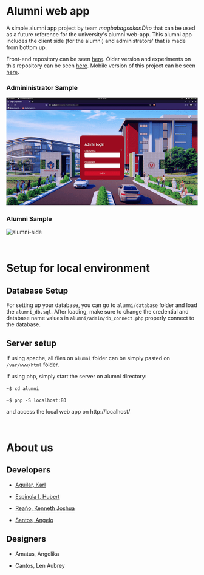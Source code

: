 # Alumni web app

A simple alumni app project by team *magbabagsakanDito* that can be used as a future reference for the university's alumni web-app. This alumni app includes the client side (for the alumni) and administrators' that is made from bottom up.

Front-end repository can be seen [here](https://github.com/Sanjero20/alumni-app-ui). Older version and experiments on this repository can be seen [here](https://github.com/MrAgui/AlumniWeb). Mobile version of this project can be seen [here](https://github.com/gioshwua/AlmuniApp-Mobile).

### Admininistrator Sample
![administrator-side](./tmp-images/admin.gif)

### Alumni Sample
![alumni-side](./tmp-images/client.gif)



<br>

# Setup for local environment
## Database Setup

For setting up your database, you can go to `alumni/database` folder and load the `alumni_db.sql`. After loading, make sure to change the credential and database name values in `alumni/admin/db_connect.php` properly connect to the database.

## Server setup

If using apache, all files on `alumni` folder can be simply pasted on `/var/www/html` folder.

If using php, simply start the server on alumni directory:

`~$ cd alumni`

`~$ php -S localhost:80`

and access the local web app on http://localhost/

<br>

# About us
## Developers

- [Aguilar, Karl](https://github.com/MrAgui)

- [Espinola I, Hubert](https://github.com/hubymeme22)

- [Reaño, Kenneth Joshua](https://github.com/gioshwua)

- [Santos, Angelo](https://github.com/Sanjero20)

## Designers

- Amatus, Angelika

- Cantos, Len Aubrey
